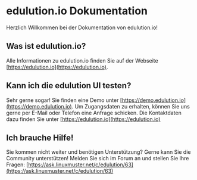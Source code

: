 # edulution.io Dokumentation

Herzlich Willkommen bei der Dokumentation von edulution.io!

## Was ist edulution.io?

Alle Informationen zu edulution.io finden Sie auf der Webseite
[https://edulution.io](https://edulution.io).

## Kann ich die edulution UI testen?

Sehr gerne sogar! Sie finden eine Demo unter [https://demo.edulution.io](https://demo.edulution.io). Um
Zugangsdaten zu erhalten, können Sie uns gerne per E-Mail oder Telefon
eine Anfrage schicken. Die Kontaktdaten dazu finden Sie unter
[https://edulution.io](https://edulution.io)

## Ich brauche Hilfe!

Sie kommen nicht weiter und benötigen Unterstützung? Gerne kann Sie die
Community unterstützen! Melden Sie sich im Forum an und stellen Sie Ihre
Fragen: [https://ask.linuxmuster.net/c/edulution/63](https://ask.linuxmuster.net/c/edulution/63)
